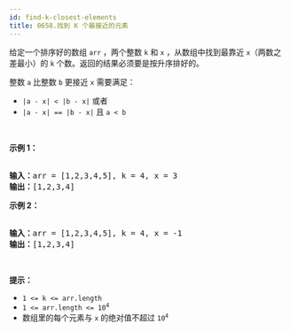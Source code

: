 ```yaml
---
id: find-k-closest-elements
title: 0658.找到 K 个最接近的元素
---
```

给定一个排序好的数组 <code>arr</code> ，两个整数 <code>k</code> 和 <code>x</code> ，从数组中找到最靠近 <code>x</code>（两数之差最小）的 <code>k</code> 个数。返回的结果必须要是按升序排好的。

整数 <code>a</code> 比整数 <code>b</code> 更接近 <code>x</code> 需要满足：


- <code>|a - x| &lt; |b - x|</code> 或者
- <code>|a - x| == |b - x|</code> 且 <code>a &lt; b</code>

 

**示例 1：**


<pre><br/><strong>输入：</strong>arr = [1,2,3,4,5], k = 4, x = 3<br/><strong>输出：</strong>[1,2,3,4]<br/></pre>

**示例 2：**


<pre><br/><strong>输入：</strong>arr = [1,2,3,4,5], k = 4, x = -1<br/><strong>输出：</strong>[1,2,3,4]<br/></pre>

 

**提示：**


- <code>1 &lt;= k &lt;= arr.length</code>
- <code>1 &lt;= arr.length &lt;= 10<sup>4</sup></code>
- 数组里的每个元素与 <code>x</code> 的绝对值不超过 <code>10<sup>4</sup></code>
